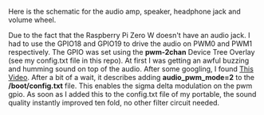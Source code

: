 Here is the schematic for the audio amp, speaker, headphone jack and volume wheel. 

Due to the fact that the Raspberry Pi Zero W doesn't have an audio jack. I had to use the GPIO18 and GPIO19 to drive the audio on PWM0 and PWM1 respectively. The GPIO was set using the <b>pwm-2chan</b> Device Tree Overlay (see my config.txt file in this repo). At first I was getting an awful buzzing and humming sound on top of the audio. After some googling, I found <a href="https://www.element14.com/community/external-link.jspa?url=https%3A%2F%2Fyoutu.be%2FENUb4leJ_rM">This Video</a>. After a bit of a wait, it describes adding <b>audio_pwm_mode=2</b> to the <b>/boot/config.txt</b> file. This enables the sigma delta modulation on the pwm gpio. As soon as I added this to the config.txt file of my portable, the sound quality instantly improved ten fold, no other filter circuit needed.
